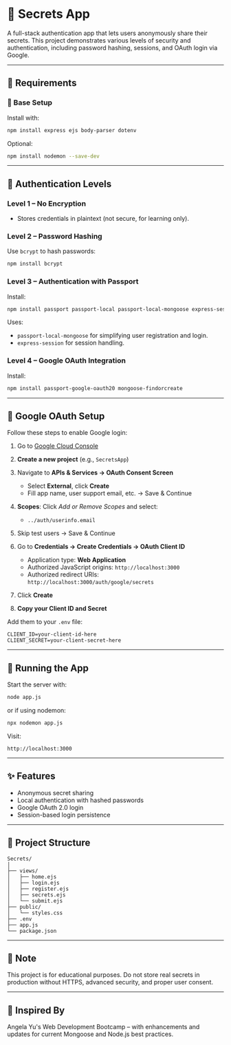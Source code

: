 # 🔐 Secrets App

A full-stack authentication app that lets users anonymously share their secrets. This project demonstrates various levels of security and authentication, including password hashing, sessions, and OAuth login via Google.

---

## 📆 Requirements

### 🧱 Base Setup

Install with:

```bash
npm install express ejs body-parser dotenv
```

Optional:

```bash
npm install nodemon --save-dev
```

---

## 🔐 Authentication Levels

### **Level 1 – No Encryption**

* Stores credentials in plaintext (not secure, for learning only).

### **Level 2 – Password Hashing**

Use `bcrypt` to hash passwords:

```bash
npm install bcrypt
```

### **Level 3 – Authentication with Passport**

Install:

```bash
npm install passport passport-local passport-local-mongoose express-session
```

Uses:

* `passport-local-mongoose` for simplifying user registration and login.
* `express-session` for session handling.

### **Level 4 – Google OAuth Integration**

Install:

```bash
npm install passport-google-oauth20 mongoose-findorcreate
```

---

## 🔧 Google OAuth Setup

Follow these steps to enable Google login:

1. Go to [Google Cloud Console](https://console.cloud.google.com)
2. **Create a new project** (e.g., `SecretsApp`)
3. Navigate to **APIs & Services → OAuth Consent Screen**

   * Select **External**, click **Create**
   * Fill app name, user support email, etc. → Save & Continue
4. **Scopes**: Click *Add or Remove Scopes* and select:

   * `../auth/userinfo.email`
5. Skip test users → Save & Continue
6. Go to **Credentials → Create Credentials → OAuth Client ID**

   * Application type: **Web Application**
   * Authorized JavaScript origins:
     `http://localhost:3000`
   * Authorized redirect URIs:
     `http://localhost:3000/auth/google/secrets`
7. Click **Create**
8. **Copy your Client ID and Secret**

Add them to your `.env` file:

```
CLIENT_ID=your-client-id-here
CLIENT_SECRET=your-client-secret-here
```

---

## 💠 Running the App

Start the server with:

```bash
node app.js
```

or if using nodemon:

```bash
npx nodemon app.js
```

Visit:

```
http://localhost:3000
```

---

## ✨ Features

* Anonymous secret sharing
* Local authentication with hashed passwords
* Google OAuth 2.0 login
* Session-based login persistence

---

## 📁 Project Structure

```
Secrets/
│
├── views/
│   ├── home.ejs
│   ├── login.ejs
│   ├── register.ejs
│   ├── secrets.ejs
│   └── submit.ejs
├── public/
│   └── styles.css
├── .env
├── app.js
└── package.json
```

---

## 📌 Note

This project is for educational purposes. Do not store real secrets in production without HTTPS, advanced security, and proper user consent.

---

## 🧠 Inspired By

Angela Yu's Web Development Bootcamp – with enhancements and updates for current Mongoose and Node.js best practices.
